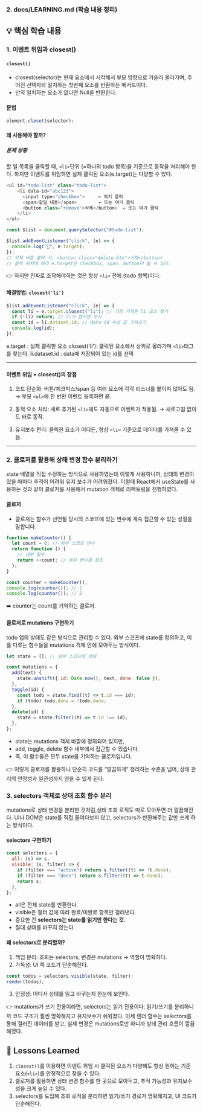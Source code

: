 ### 2. **docs/LEARNING.md** (학습 내용 정리)

## 💡 핵심 학습 내용

### 1. 이벤트 위임과 closest()

#### `closest()`

- closest(selector)는 현재 요소에서 시작해서 부모 방향으로 거슬러 올라가며, 주어진 선택자와 일치하는 첫번째 요소를 반환하는 메서드이다.
- 만약 일치하는 요소가 없다면 Null을 반환한다.

#### 문법

```js
element.closet(selector);
```

#### 왜 사용해야 할까?

##### 문제 상황

할 일 목록을 클릭할 때, `<li>`단위 (=하나의 todo 항목)을 기준으로 동작을 처리해야 한다.
하지만 이벤트를 위임하면 실제 클릭된 요소(e.target)는 다양할 수 있다.

```js
<ul id="todo-list" class="todo-list">
	<li data-id="abc123">
	  <input type="checkbox">     ← 여기 클릭
	  <span>할일 내용</span>        ← 또는 여기 클릭
	  <button class="remove">삭제</button>  ← 또는 여기 클릭
	</li>
</ul>
```

```js
const $list = document.querySelector("#todo-list");

$list.addEventListener("click", (e) => {
  console.log("🐶", e.target);
});
// 삭제 버튼 클릭 시: <button class="delete-btn">삭제</button>
// 클릭 위치에 따라 e.target은 checkbox, span, button이 될 수 있다.
```

👉 하지만 진짜로 조작해야하는 것은 항상 `<li>` 전체 (todo 항목)이다.

#### 해결방법: `closest('li')`

```js
$list.addEventListener("click", (e) => {
  const li = e.target.closest("li"); // 가장 가까운 li 요소 찾기
  if (!li) return; // li가 없으면 무시
  const id = li.dataset.id; // data-id 속성 값 가져오기
  console.log(id);
});
```

e.target : 실제 클릭한 요소
closest('li'): 클릭된 요소에서 상위로 올라가며 `<li>`태그를 찾는다.
li.dataset.id : data에 저장되어 있는 id를 선택

---

#### 이벤트 위임 + closest()의 장점

1. 코드 단순화: 버튼/체크박스/span 등 여러 요소에 각각 리스너를 붙이지 않아도 됨.
   → 부모 `<ul>`에 한 번만 이벤트 등록하면 끝.

2. 동적 요소 처리: 새로 추가된 `<li>`에도 자동으로 이벤트가 적용됨.
   → 새로고침 없이도 바로 동작.

3. 유지보수 편리: 클릭한 요소가 어디든, 항상 `<li>` 기준으로 데이터를 가져올 수 있음.

---

### 2. 클로저를 활용해 상태 변경 함수 분리하기

state 배열을 직접 수정하는 방식으로 사용하였는데 이렇게 사용하니까, 상태의 변경이 있을 때마다 추적이 어려워 유지 보수가 어려워졌다. 이럴때 React에서 useState를 사용하는 것과 같이 클로저를 사용해서 mutation 객체로 리팩토링을 진행하였다.

#### 클로저

- 클로저는 함수가 선언될 당시의 스코프에 있는 변수에 계속 접근할 수 있는 성질을 말합니다.

```js
function makeCounter() {
  let count = 0; // 외부 스코프 변수
  return function () {
    // 내부 함수
    return ++count; // 외부 변수를 참조
  };
}

const counter = makeCounter();
console.log(counter()); // 1
console.log(counter()); // 2
```

➡️ counter는 count를 기억하는 클로저.

#### 클로저로 mutations 구현하기

todo 앱의 상태도 같은 방식으로 관리할 수 있다.
외부 스코프에 state를 정의하고, 이를 다루는 함수들을 mutations 객체 안에 모아두는 방식이다.

```js
let state = []; // 외부 스코프의 상태

const mutations = {
  add(text) {
    state.unshift({ id: Date.now(), text, done: false });
  },
  toggle(id) {
    const todo = state.find((t) => t.id === id);
    if (todo) todo.done = !todo.done;
  },
  delete(id) {
    state = state.filter((t) => t.id !== id);
  },
};
```

- state는 mutations 객체 바깥에 정의되어 있지만,
- add, toggle, delete 함수 내부에서 접근할 수 있습니다.
- 즉, 이 함수들은 모두 state를 기억하는 클로저입니다.

👉 이렇게 클로저를 활용하니 단순히 코드를 “깔끔하게” 정리하는 수준을 넘어, 상태 관리의 안정성과 일관성까지 얻을 수 있게 된다.

### 3. selectors 객체로 상태 조회 함수 분리

mutations로 상태 변경을 분리한 것처럼,상태 조회 로직도 따로 모아두면 더 깔끔해진다.
UI나 DOM은 state를 직접 들여다보지 않고, selectors가 반환해주는 값만 쓰게 하는 방식이다.

#### selectors 구현하기

```js
const selectors = {
  all: (s) => s,
  visible: (s, filter) => {
    if (filter === "active") return s.filter((t) => !t.done);
    if (filter === "done") return s.filter((t) => t.done);
    return s;
  },
};
```

- all은 전체 state를 반환한다.
- visible은 필터 값에 따라 완료/미완료 항목만 걸러낸다.
- 중요한 건 **selectors는 state를 읽기만 한다는 것.**
- 절대 상태를 바꾸지 않는다.

#### 왜 selectors로 분리할까?

1. 책임 분리: 조회는 selectors, 변경은 mutations → 역할이 명확하다.
2. 가독성: UI 쪽 코드가 단순해진다.

```js
const todos = selectors.visible(state, filter);
render(todos);
```

3. 안정성: 어디서 상태를 읽고 바꾸는지 한눈에 보인다.

👉 mutations가 쓰기 전용이라면, selectors는 읽기 전용이다.
읽기/쓰기를 분리하니까 코드 구조가 훨씬 명확해지고 유지보수가 쉬워졌다.
이제 렌더 함수는 selectors를 통해 걸러진 데이터를 받고,
실제 변경은 mutations로만 하니까 상태 관리 흐름이 깔끔해졌다.

## 📌 Lessons Learned

1. `closest()`를 이용하면 이벤트 위임 시 클릭된 요소가 다양해도 항상 원하는 기준 요소(`<li>`)를 안정적으로 찾을 수 있다.
2. 클로저를 활용하면 상태 변경 함수를 한 곳으로 모아두고, 추적 가능성과 유지보수성을 크게 높일 수 있다.
3. selectors를 도입해 조회 로직을 분리하면 읽기/쓰기 경로가 명확해지고, UI 코드가 단순해진다.
